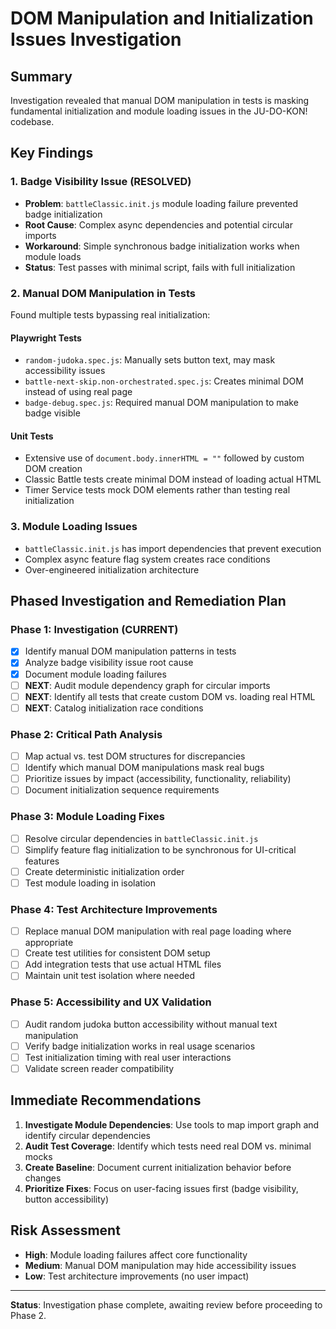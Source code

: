 # DOM Manipulation and Initialization Issues Investigation

## Summary

Investigation revealed that manual DOM manipulation in tests is masking fundamental initialization and module loading issues in the JU-DO-KON! codebase.

## Key Findings

### 1. Badge Visibility Issue (RESOLVED)
- **Problem**: `battleClassic.init.js` module loading failure prevented badge initialization
- **Root Cause**: Complex async dependencies and potential circular imports
- **Workaround**: Simple synchronous badge initialization works when module loads
- **Status**: Test passes with minimal script, fails with full initialization

### 2. Manual DOM Manipulation in Tests
Found multiple tests bypassing real initialization:

#### Playwright Tests
- `random-judoka.spec.js`: Manually sets button text, may mask accessibility issues
- `battle-next-skip.non-orchestrated.spec.js`: Creates minimal DOM instead of using real page
- `badge-debug.spec.js`: Required manual DOM manipulation to make badge visible

#### Unit Tests
- Extensive use of `document.body.innerHTML = ""` followed by custom DOM creation
- Classic Battle tests create minimal DOM instead of loading actual HTML
- Timer Service tests mock DOM elements rather than testing real initialization

### 3. Module Loading Issues
- `battleClassic.init.js` has import dependencies that prevent execution
- Complex async feature flag system creates race conditions
- Over-engineered initialization architecture

## Phased Investigation and Remediation Plan

### Phase 1: Investigation (CURRENT)
- [x] Identify manual DOM manipulation patterns in tests
- [x] Analyze badge visibility issue root cause
- [x] Document module loading failures
- [ ] **NEXT**: Audit module dependency graph for circular imports
- [ ] **NEXT**: Identify all tests that create custom DOM vs. loading real HTML
- [ ] **NEXT**: Catalog initialization race conditions

### Phase 2: Critical Path Analysis
- [ ] Map actual vs. test DOM structures for discrepancies
- [ ] Identify which manual DOM manipulations mask real bugs
- [ ] Prioritize issues by impact (accessibility, functionality, reliability)
- [ ] Document initialization sequence requirements

### Phase 3: Module Loading Fixes
- [ ] Resolve circular dependencies in `battleClassic.init.js`
- [ ] Simplify feature flag initialization to be synchronous for UI-critical features
- [ ] Create deterministic initialization order
- [ ] Test module loading in isolation

### Phase 4: Test Architecture Improvements
- [ ] Replace manual DOM manipulation with real page loading where appropriate
- [ ] Create test utilities for consistent DOM setup
- [ ] Add integration tests that use actual HTML files
- [ ] Maintain unit test isolation where needed

### Phase 5: Accessibility and UX Validation
- [ ] Audit random judoka button accessibility without manual text manipulation
- [ ] Verify badge initialization works in real usage scenarios
- [ ] Test initialization timing with real user interactions
- [ ] Validate screen reader compatibility

## Immediate Recommendations

1. **Investigate Module Dependencies**: Use tools to map import graph and identify circular dependencies
2. **Audit Test Coverage**: Identify which tests need real DOM vs. minimal mocks
3. **Create Baseline**: Document current initialization behavior before changes
4. **Prioritize Fixes**: Focus on user-facing issues first (badge visibility, button accessibility)

## Risk Assessment

- **High**: Module loading failures affect core functionality
- **Medium**: Manual DOM manipulation may hide accessibility issues
- **Low**: Test architecture improvements (no user impact)

---

**Status**: Investigation phase complete, awaiting review before proceeding to Phase 2.